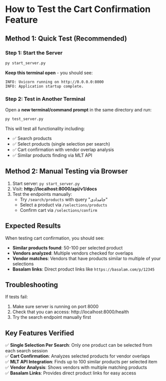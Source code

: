 # How to Test the Cart Confirmation Feature

## Method 1: Quick Test (Recommended)

### Step 1: Start the Server
```bash
py start_server.py
```
**Keep this terminal open** - you should see:
```
INFO: Uvicorn running on http://0.0.0.0:8000
INFO: Application startup complete.
```

### Step 2: Test in Another Terminal
Open a **new terminal/command prompt** in the same directory and run:
```bash
py test_server.py
```

This will test all functionality including:
- ✅ Search products
- ✅ Select products (single selection per search)
- ✅ Cart confirmation with vendor overlap analysis
- ✅ Similar products finding via MLT API

## Method 2: Manual Testing via Browser

1. Start server: `py start_server.py`
2. Visit: **http://localhost:8000/api/v1/docs**
3. Test the endpoints manually:
   - Try `/search/products` with query "جامدادی"
   - Select a product via `/selections/products`
   - Confirm cart via `/selections/confirm`

## Expected Results

When testing cart confirmation, you should see:
- **Similar products found**: 50-100 per selected product
- **Vendors analyzed**: Multiple vendors checked for overlaps
- **Vendor matches**: Vendors that have products similar to multiple of your selections
- **Basalam links**: Direct product links like `https://basalam.com/p/12345`

## Troubleshooting

If tests fail:
1. Make sure server is running on port 8000
2. Check that you can access: http://localhost:8000/health
3. Try the search endpoint manually first

## Key Features Verified

✅ **Single Selection Per Search**: Only one product can be selected from each search session  
✅ **Cart Confirmation**: Analyzes selected products for vendor overlaps  
✅ **MLT API Integration**: Finds up to 100 similar products per selected item  
✅ **Vendor Analysis**: Shows vendors with multiple matching products  
✅ **Basalam Links**: Provides direct product links for easy access

